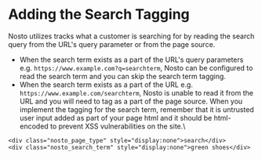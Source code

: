 # Adding the Search Tagging

Nosto utilizes tracks what a customer is searching for by reading the search query from the URL's query parameter or from the page source.

* When the search term exists as a part of the URL's query parameters e.g. `https://www.example.com?q=searchterm`, Nosto can be configured to read the search term and you can skip the search term tagging.
* When the search term exists as a part of the URL e.g. `https://www.example.com/searchterm`, Nosto is unable to read it from the URL and you will need to tag as a part of the page source. When you implement the tagging for the search term, remember that it is untrusted user input added as part of your page html and it should be html-encoded to prevent XSS vulnerabilities on the site.\


```markup
<div class="nosto_page_type" style="display:none">search</div>
<div class="nosto_search_term" style="display:none">green shoes</div>
```
